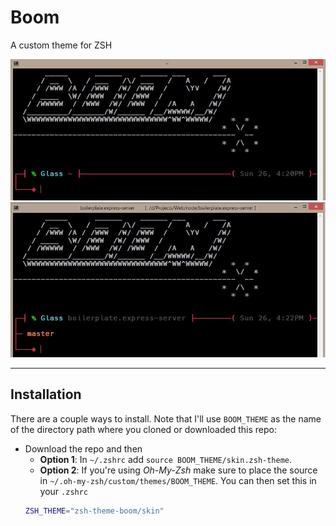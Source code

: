 # Boom

A custom theme for ZSH

![Boom ZSH theme preview image](imgs/preview.jpg "Preview Image")

---

## Installation

There are a couple ways to install. Note that I'll use `BOOM_THEME` as the name
of the directory path where you cloned or downloaded this repo:

- Download the repo and then
  - **Option 1**: In `~/.zshrc` add `source BOOM_THEME/skin.zsh-theme`.
  - **Option 2**: If you're using *Oh-My-Zsh* make sure to place the source in
  `~/.oh-my-zsh/custom/themes/BOOM_THEME`. You can then set this in your `.zshrc`
  ```sh
  ZSH_THEME="zsh-theme-boom/skin"
  ```
